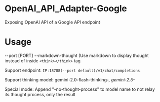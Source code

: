 # OpenAI_API_Adapter-Google

Exposing OpenAI API of a Google API endpoint


# Usage

--port [PORT]
--markdown-thought (Use markdown to display thought instead of inside `<think></think>` tag


Support endpoint: `IP:18788(--port default)/v1/chat/completions`

Support thinking model: gemini-2.0-flash-thinking-*, gemini-2.5-*

Special mode: Append "-no-thought-process" to model name to not relay its thought process, only the result
